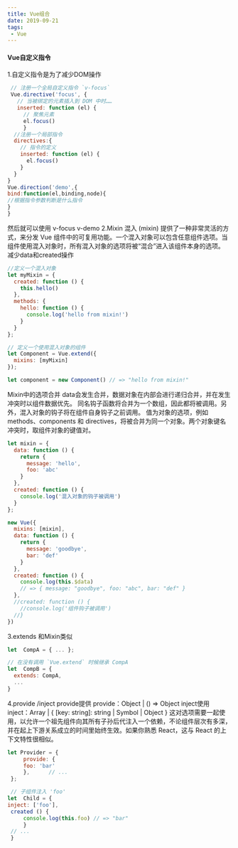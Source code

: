 ```yaml
---
title: Vue组合
date: 2019-09-21
tags:
 - Vue
---
```


#### Vue自定义指令

1.自定义指令是为了减少DOM操作
```javascript
 // 注册一个全局自定义指令 `v-focus`
 Vue.directive('focus', {
   // 当被绑定的元素插入到 DOM 中时……
   inserted: function (el) {
     // 聚焦元素
     el.focus()
     }
  //注册一个局部指令
  directives:{
    // 指令的定义
    inserted: function (el) {
      el.focus()
    }
  }
}
Vue.direction('demo',{
bind:function(el,binding,node){
//根据指令参数判断是什么指令
}
}
```

然后就可以使用 v-focus v-demo
2.Mixin
混入 (mixin) 提供了一种非常灵活的方式，来分发 Vue 组件中的可复用功能。一个混入对象可以包含任意组件选项。当组件使用混入对象时，所有混入对象的选项将被“混合”进入该组件本身的选项。
减少data和created操作

```javascript
//定义一个混入对象
let myMixin = {
  created: function () {
    this.hello()
  },
  methods: {
    hello: function () {
      console.log('hello from mixin!')
    }
  }
};

// 定义一个使用混入对象的组件
let Component = Vue.extend({
  mixins: [myMixin]
});

let component = new Component() // => "hello from mixin!"
```
Mixin中的选项合并
data会发生合并，数据对象在内部会进行递归合并，并在发生冲突时以组件数据优先。
同名钩子函数将合并为一个数组，因此都将被调用。另外，混入对象的钩子将在组件自身钩子之前调用。
值为对象的选项，例如 methods、components 和 directives，将被合并为同一个对象。两个对象键名冲突时，取组件对象的键值对。
```javascript
let mixin = {
  data: function () {
    return {
      message: 'hello',
      foo: 'abc'
    }
  },
  created: function () {
    console.log('混入对象的钩子被调用')
  }
};

new Vue({
  mixins: [mixin],
  data: function () {
    return {
      message: 'goodbye',
      bar: 'def'
    }
  },
  created: function () {
    console.log(this.$data)
    // => { message: "goodbye", foo: "abc", bar: "def" }
  },
  //created: function () {
    //console.log('组件钩子被调用')
  //}
})

```
3.extends
和Mixin类似
```javascript
let  CompA = { ... };

// 在没有调用 `Vue.extend` 时候继承 CompA
let  CompB = {
  extends: CompA,
  ...
}
```

4.provide /inject
   provide提供 provide：Object | () => Object
   inject使用 inject：Array<string> | { [key: string]: string | Symbol | Object }
   这对选项需要一起使用，以允许一个祖先组件向其所有子孙后代注入一个依赖，不论组件层次有多深，并在起上下游关系成立的时间里始终生效。如果你熟悉 React，这与 React 的上下文特性很相似。
   ```javascript
   let Provider = {
  		provide: {
    	foo: 'bar'
  		},		// ...
	};

	// 子组件注入 'foo'
 let  Child = {
   inject: ['foo'],
  	created () {
    	console.log(this.foo) // => "bar"
  		}
  	// ...
	}
   ```